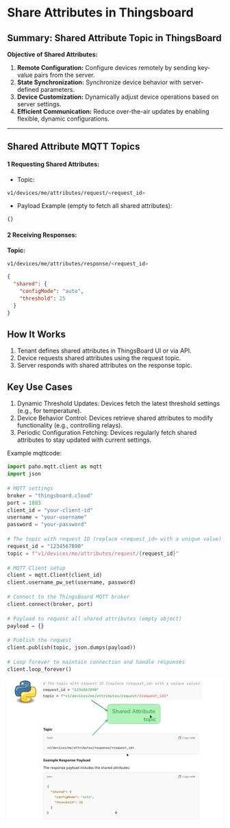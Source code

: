 # Share Attributes in Thingsboard

## Summary: Shared Attribute Topic in ThingsBoard

**Objective of Shared Attributes:**

1. **Remote Configuration:** Configure devices remotely by sending key-value pairs from the server.
2. **State Synchronization:** Synchronize device behavior with server-defined parameters.
3. **Device Customization:** Dynamically adjust device operations based on server settings.
4. **Efficient Communication:** Reduce over-the-air updates by enabling flexible, dynamic configurations.

---

## Shared Attribute MQTT Topics

#### 1 Requesting Shared Attributes:

- Topic:

```bash
v1/devices/me/attributes/request/<request_id>
```

- Payload Example (empty to fetch all shared attributes):

```json
{}
```

#### 2 Receiving Responses:

**Topic:**

```bash
v1/devices/me/attributes/response/<request_id>
```

```json
{
  "shared": {
    "configMode": "auto",
    "threshold": 25
  }
}
```

## How It Works

1. Tenant defines shared attributes in ThingsBoard UI or via API.
2. Device requests shared attributes using the request topic.
3. Server responds with shared attributes on the response topic.

## Key Use Cases

1. Dynamic Threshold Updates: Devices fetch the latest threshold settings (e.g., for temperature).
2. Device Behavior Control: Devices retrieve shared attributes to modify functionality (e.g., controlling relays).
3. Periodic Configuration Fetching: Devices regularly fetch shared attributes to stay updated with current settings.

Example mqttcode:

```python
import paho.mqtt.client as mqtt
import json

# MQTT settings
broker = "thingsboard.cloud"
port = 1883
client_id = "your-client-id"
username = "your-username"
password = "your-password"

# The topic with request ID (replace <request_id> with a unique value)
request_id = "1234567890"
topic = f"v1/devices/me/attributes/request/{request_id}"

# MQTT Client setup
client = mqtt.Client(client_id)
client.username_pw_set(username, password)

# Connect to the ThingsBoard MQTT broker
client.connect(broker, port)

# Payload to request all shared attributes (empty object)
payload = {}

# Publish the request
client.publish(topic, json.dumps(payload))

# Loop forever to maintain connection and handle responses
client.loop_forever()
```

![](../assets/images/shared_attribute_concept.png)
